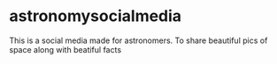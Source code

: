﻿# astronomysocialmedia
This is a social media made for astronomers. To share beautiful pics of space along with beatiful facts

